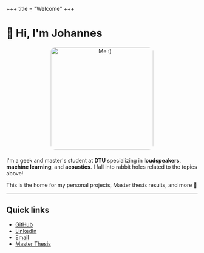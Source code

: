 +++
title = "Welcome"
+++

# 👋 Hi, I'm Johannes

<div style="text-align: center; margin: 20px 0;">
  <img src="/images/Me.jpg" alt="Me :)" style="
    width: 270px;
    max-width: 300px;
    border-radius: 12px;
    display: block;
    margin: 0 auto 20px auto;
  ">
</div>

I'm a geek and master's student at **DTU** specializing in **loudspeakers**, **machine learning**, and **acoustics**. I fall into rabbit holes related to the topics above!

This is the home for my personal projects, Master thesis results, and more 🤗

---

## Quick links

- [GitHub](https://github.com/johtok)
- [LinkedIn](https://www.linkedin.com/in/johannes-n%C3%B8rskov-t-6b3a24134/)
- [Email](mailto:s203871@student.dtu.dk)
- [Master Thesis](master/)


